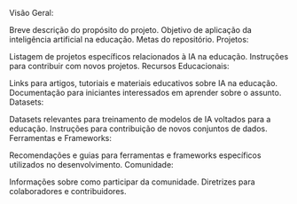 Visão Geral:

Breve descrição do propósito do projeto.
Objetivo de aplicação da inteligência artificial na educação.
Metas do repositório.
Projetos:

Listagem de projetos específicos relacionados à IA na educação.
Instruções para contribuir com novos projetos.
Recursos Educacionais:

Links para artigos, tutoriais e materiais educativos sobre IA na educação.
Documentação para iniciantes interessados em aprender sobre o assunto.
Datasets:

Datasets relevantes para treinamento de modelos de IA voltados para a educação.
Instruções para contribuição de novos conjuntos de dados.
Ferramentas e Frameworks:

Recomendações e guias para ferramentas e frameworks específicos utilizados no desenvolvimento.
Comunidade:

Informações sobre como participar da comunidade.
Diretrizes para colaboradores e contribuidores.
